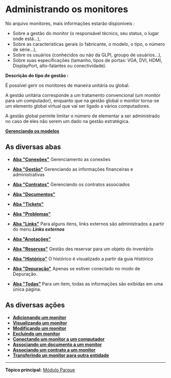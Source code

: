 Administrando os monitores
===================

No arquivo monitores, mais informações estarão disponíveis :

-   Sobre a gestão do monitor (o responsável técnico, seu status, o lugar onde está...),
-   Sobre as características gerais (o fabricante, o modelo, o tipo, o número de série...),
-   Sobre os usuários (conhecidos ou não da GLPI, groupo de usuários...),
-   Sobre suas especificações (tamanho, tipos de portas: VGA, DVI, HDMI, DisplayPort, alto-falantes ou conectividade).

**Descrição do tipo de gestão :**

É possível gerir os monitores de maneira unitária ou global.

A gestão unitária corresponde a um tratamento convencional (um monitor para um computador), enquanto que na gestão global o monitor torna-se um elemento global virtual que vai ser ligado a vários computadores.

A gestão global permite limitar o número de elementar a ser administrado no caso de eles não serem um dado na gestão estratégica.

**[Gerenciando os modelos](index.php?pt/As_diversas_acoes/Administrando_os_modelos.md)**

As diversas abas
----------------------
-   **[Aba "Conexões"](index.php?pt/As_diversas_abas/Aba_Conexoes.md)**
      Gerenciamento as conexões

-   **[Aba "Gestão"](index.php?pt/As_diversas_abas/Aba_Gestao.md)**
    Gerenciando as informações financeiras e administrativas

-   **[Aba "Contratos"](index.php?pt/As_diversas_abas/Aba_Contratos.md)**
    Gerenciando os contratos associados

-   **[Aba "Documentos"](index.php?pt/As_diversas_abas/Aba_Documentos.md)**

-   **[Aba "Tickets"](index.php?pt/As_diversas_abas/Aba_Tickets.md)**

-   **[Aba "Problemas"](index.php?pt/As_diversas_abas/Aba_Problemas.md)**

-  **[Aba "Links"](index.php?pt/As_diversas_abas/Aba_Links.md)**
     Para alguns itens, links externos são administrados a partir do menu ***Links externos***

-   **[Aba "Anotações"](index.php?pt/commontabs/As_diversas_abas/Aba_Anotacoes.md)**

-   **[Aba "Reservas"](index.php?pt/As_diversas_abas/Aba_Reservas.md)**
     Gestão des reservar para um objeto do inventário

-   **[Aba "Histórico"](index.php?pt/As_diversas_abas/Aba_Historico.md)**
     O histórico é visualizado a partir da guia *Histórico*

-   **[Aba "Depuração"](index.php?pt/As_diversas_abas/Aba_Depuracao.md)**
    Apenas se estiver conectado no modo de Depuração.

-   **[Aba "Todas"](index.php?pt/As_diversas_abas/Aba_Todas.md)**
     Para um item, todas as informações são exibidas em uma única página.

As diversas ações
-----------------------
-   **[Adicionando um monitor](index.php?pt/As_diversas_acoes/Criando_um_novo_objeto.md)**
-   **[Visualizando um monitor](index.php?pt/As_diversas_acoes/Visualizando_um_objeto.md)**
-   **[Modificando um monitor](index.php?pt/As_diversas_acoes/Modificando_um_objeto.md)**
-   **[Excluindo um monitor](index.php?pt/As_diversas_acoes/Excluindo_um_objeto.md)**
-   **[Conectando um monitor a um computador](index.php?pt/As_diversas_onglets/Onglet_Connexions.md)**
-   **[Associando um documento a um monitor](index.php?pt/As_diversas_acoes/Lier_un_document_à_un_objet.md)**
-   **[Associando um contrato a um monitor](index.php?pt/As_diversas_acoes/Lier_un_contrat_à_un_objet.md)**
-   **[Transferindo un monitor para outra entidade](index.php?pt/As_diversas_acoes/Transferindo_um_objeto.md)**

------
**Tópico principal:** [Módulo Parque](index.php?pt/03_Modulo_Parque/01_Modulo_Parque.md "Módulo Parque da GLPI")